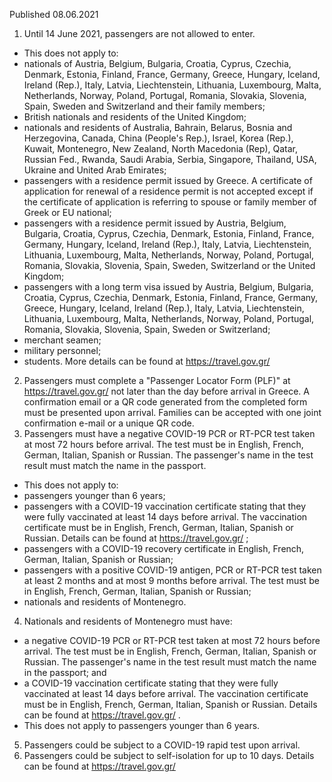 Published 08.06.2021
1. Until 14 June 2021, passengers are not allowed to enter.
- This does not apply to:
- nationals of Austria, Belgium, Bulgaria, Croatia, Cyprus, Czechia, Denmark, Estonia, Finland, France, Germany, Greece, Hungary, Iceland, Ireland (Rep.), Italy, Latvia, Liechtenstein, Lithuania, Luxembourg, Malta, Netherlands, Norway, Poland, Portugal, Romania, Slovakia, Slovenia, Spain, Sweden and Switzerland and their family members;
- British nationals and residents of the United Kingdom;
- nationals and residents of Australia, Bahrain, Belarus, Bosnia and Herzegovina, Canada, China (People's Rep.), Israel, Korea (Rep.), Kuwait, Montenegro, New Zealand, North Macedonia (Rep), Qatar, Russian Fed., Rwanda, Saudi Arabia, Serbia, Singapore, Thailand, USA, Ukraine and United Arab Emirates;
- passengers with a residence permit issued by Greece. A certificate of application for renewal of a residence permit is not accepted except if the certificate of application is referring to spouse or family member of Greek or EU national;
- passengers with a residence permit issued by Austria, Belgium, Bulgaria, Croatia, Cyprus, Czechia, Denmark, Estonia, Finland, France, Germany, Hungary, Iceland, Ireland (Rep.), Italy, Latvia, Liechtenstein, Lithuania, Luxembourg, Malta, Netherlands, Norway, Poland, Portugal, Romania, Slovakia, Slovenia, Spain, Sweden, Switzerland or the United Kingdom;
- passengers with a long term visa issued by Austria, Belgium, Bulgaria, Croatia, Cyprus, Czechia, Denmark, Estonia, Finland, France, Germany, Greece, Hungary, Iceland, Ireland (Rep.), Italy, Latvia, Liechtenstein, Lithuania, Luxembourg, Malta, Netherlands, Norway, Poland, Portugal, Romania, Slovakia, Slovenia, Spain, Sweden or Switzerland;
- merchant seamen;
- military personnel;
- students.
More details can be found at <a href="https://travel.gov.gr/">https://travel.gov.gr/</a> 
2. Passengers must complete a "Passenger Locator Form (PLF)" at <a href="https://travel.gov.gr/">https://travel.gov.gr/</a> not later than the day before arrival in Greece. A confirmation email or a QR code generated from the completed form must be presented upon arrival. Families can be accepted with one joint confirmation e-mail or a unique QR code.
3. Passengers must have a negative COVID-19 PCR or RT-PCR test taken at most 72 hours before arrival. The test must be in English, French, German, Italian, Spanish or Russian. The passenger's name in the test result must match the name in the passport.
- This does not apply to:
- passengers younger than 6 years;
- passengers with a COVID-19 vaccination certificate stating that they were fully vaccinated at least 14 days before arrival. The vaccination certificate must be in English, French, German, Italian, Spanish or Russian. Details can be found at <a href="https://travel.gov.gr/">https://travel.gov.gr/</a> ;
- passengers with a COVID-19 recovery certificate in English, French, German, Italian, Spanish or Russian;
- passengers with a positive COVID-19 antigen, PCR or RT-PCR test taken at least 2 months and at most 9 months before arrival. The test must be in English, French, German, Italian, Spanish or Russian;
- nationals and residents of Montenegro.
4. Nationals and residents of Montenegro must have:
- a negative COVID-19 PCR or RT-PCR test taken at most 72 hours before arrival. The test must be in English, French, German, Italian, Spanish or Russian. The passenger's name in the test result must match the name in the passport; and
- a COVID-19 vaccination certificate stating that they were fully vaccinated at least 14 days before arrival. The vaccination certificate must be in English, French, German, Italian, Spanish or Russian. Details can be found at <a href="https://travel.gov.gr/">https://travel.gov.gr/</a> .
- This does not apply to passengers younger than 6 years.
5. Passengers could be subject to a COVID-19 rapid test upon arrival.
6. Passengers could be subject to self-isolation for up to 10 days. Details can be found at <a href="https://travel.gov.gr/">https://travel.gov.gr/</a> 

